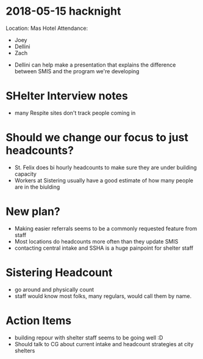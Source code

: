 # 2018-05-15 hacknight
Location: Mas Hotel
Attendance:
  * Joey
  * Dellini
  * Zach


  + Dellini can help make a presentation that explains the difference between SMIS and the program we're developing

# SHelter Interview notes
  + many Respite sites don't track people coming in
 
# Should we change our focus to just headcounts?
  + St. Felix does bi hourly headcounts to make sure they are under building capacity
  + Workers at Sistering usually have a good estimate of how many people are in the biulding

# New plan?
  + Making easier referrals seems to be a commonly requested feature from staff
  + Most locations do headcounts more often than they update SMIS
  + contacting central intake and SSHA is a huge painpoint for shelter staff

# Sistering Headcount
  + go around and physically count
  + staff would know most folks, many regulars, would call them by name.

# Action Items
  + building repour with shelter staff seems to be going well :D
  + Should talk to CG about current intake and headcount strategies at city shelters

  
